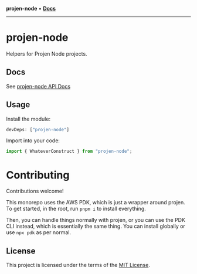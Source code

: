 **projen-node** • [**Docs**](globals.md)

***

# projen-node

Helpers for Projen Node projects.

## Docs

See [projen-node API Docs](docs/modules.md)

## Usage

Install the module:

```typescript
devDeps: ["projen-node"]
```

Import into your code:

```typescript
import { WhateverConstruct } from "projen-node";
```

# Contributing

Contributions welcome!

This monorepo uses the AWS PDK, which is just a wrapper around projen. To get started, in the root, run `pnpm i` to install everything.

Then, you can handle things normally with projen, or you can use the PDK CLI instead, which is essentially the same thing. You can install globally or use `npx pdk` as per normal.

## License

This project is licensed under the terms of the [MIT License](LICENSE.md).
